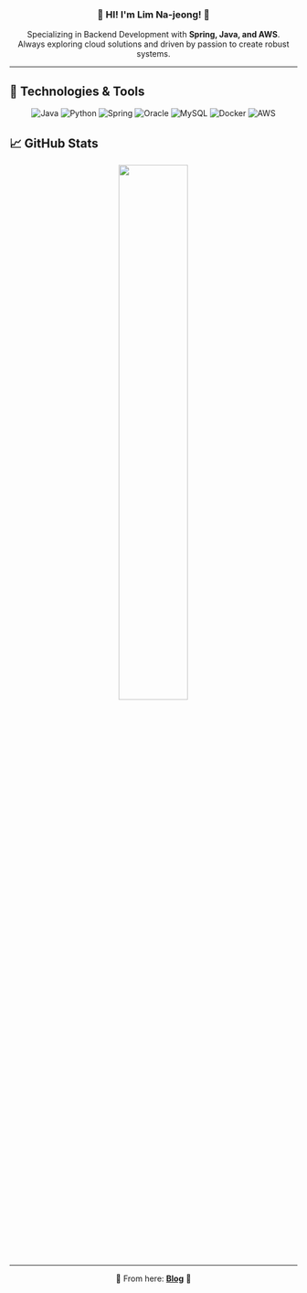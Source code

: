 <div align="center">

  <!-- 배경 이미지와 타이틀 -->
  <h3>🚀 HI! I'm <strong>Lim Na-jeong</strong>! 🚀</h3>
  
  <!-- 소개 -->
  <p>
    Specializing in Backend Development with <strong>Spring, Java, and AWS</strong>.<br>
    Always exploring cloud solutions and driven by passion to create robust systems.
  </p>

</div>

---

## 🔧 Technologies & Tools

<div align="center">

  <!-- Java -->
  <img src="https://img.icons8.com/color/48/000000/java-coffee-cup-logo.png" alt="Java"/>

  <!-- Python -->
  <img src="https://img.icons8.com/color/48/000000/python.png" alt="Python"/>
  
  <!-- Spring -->
  <img src="https://img.icons8.com/color/48/000000/spring-logo.png" alt="Spring"/>

  <!-- Oracle -->
  <img src="https://img.icons8.com/color/48/000000/oracle-logo.png" alt="Oracle"/>

  <!-- MySQL -->
  <img src="https://img.icons8.com/color/48/000000/mysql-logo.png" alt="MySQL"/>

  <!-- Docker -->
  <img src="https://img.icons8.com/color/48/000000/docker.png" alt="Docker"/>

  <!-- AWS -->
  <img src="https://img.icons8.com/color/48/000000/amazon-web-services.png" alt="AWS"/>

</div>

## 📈 GitHub Stats

<div align="center">

  <div align="center">
<!--     <img src="https://github-readme-stats.vercel.app/api?username=dlask913&show_icons=true&theme=radical" width="49%" /> -->
    <img src="https://github-readme-streak-stats.herokuapp.com/?user=dlask913&theme=radical" width="49%" />
  </div>

</div>

---

<div align="center">

  🌟 From here: 
  **[Blog](https://letusdevelop.tistory.com)** 🌟

</div>
